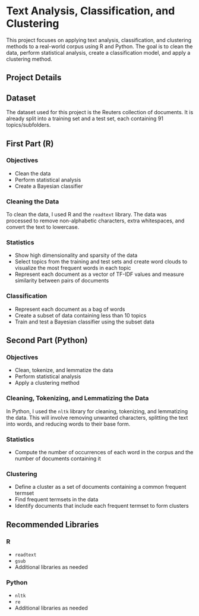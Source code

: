 # Text Analysis, Classification, and Clustering

This project focuses on applying text analysis, classification, and clustering methods to a real-world corpus using R and Python. The goal is to clean the data, perform statistical analysis, create a classification model, and apply a clustering method.

## Project Details

## Dataset

The dataset used for this project is the Reuters collection of documents. It is already split into a training set and a test set, each containing 91 topics/subfolders.

## First Part (R)

### Objectives

- Clean the data
- Perform statistical analysis
- Create a Bayesian classifier

### Cleaning the Data

To clean the data, I used R and the `readtext` library. The data was processed to remove non-alphabetic characters, extra whitespaces, and convert the text to lowercase.

### Statistics

- Show high dimensionality and sparsity of the data
- Select topics from the training and test sets and create word clouds to visualize the most frequent words in each topic
- Represent each document as a vector of TF-IDF values and measure similarity between pairs of documents

### Classification

- Represent each document as a bag of words
- Create a subset of data containing less than 10 topics
- Train and test a Bayesian classifier using the subset data

## Second Part (Python)

### Objectives

- Clean, tokenize, and lemmatize the data
- Perform statistical analysis
- Apply a clustering method

### Cleaning, Tokenizing, and Lemmatizing the Data

In Python, I used the `nltk` library for cleaning, tokenizing, and lemmatizing the data. This will involve removing unwanted characters, splitting the text into words, and reducing words to their base form.

### Statistics

- Compute the number of occurrences of each word in the corpus and the number of documents containing it

### Clustering

- Define a cluster as a set of documents containing a common frequent termset
- Find frequent termsets in the data
- Identify documents that include each frequent termset to form clusters

## Recommended Libraries

### R

- `readtext`
- `gsub`
- Additional libraries as needed

### Python

- `nltk`
- `re`
- Additional libraries as needed

